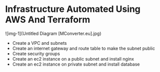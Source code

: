 # Infrastructure Automated Using AWS And Terraform

![img-1](Untitled Diagram [MConverter.eu].jpg)
- Create a VPC and subnets
- Create an internet gateway and route table to make the subnet public
- Create security groups
- Create an ec2 instance on a public subnet and install nginx
- Create an ec2 instance on private subnet and install database
